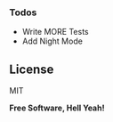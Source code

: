 ### Todos

 - Write MORE Tests
 - Add Night Mode

License
----

MIT


**Free Software, Hell Yeah!**

